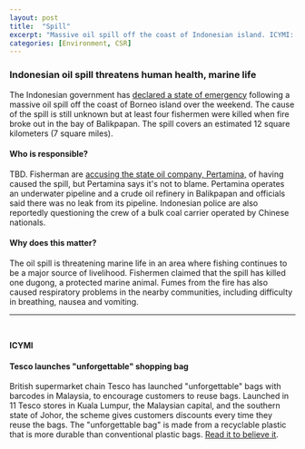 ```yaml
---
layout: post
title:  "Spill"
excerpt: "Massive oil spill off the coast of Indonesian island. ICYMI: Tesco's reusable bag scheme in Malaysia."
categories: [Environment, CSR]
---
```


### Indonesian oil spill threatens human health, marine life

The Indonesian government has <a href="http://www.bbc.com/news/world-asia-43625611" target="_blank">declared a state of emergency</a> following a massive oil spill off the coast of Borneo island over the weekend. The cause of the spill is still unknown but at least four fishermen were killed when fire broke out in the bay of Balikpapan. The spill covers an estimated 12 square kilometers (7 square miles).

#### Who is responsible?

TBD. Fisherman are <a href="https://www.ecowatch.com/oil-spill-indonesia-2555846407.html" target="_blank">accusing the state oil company, Pertamina,</a> of having caused the spill, but Pertamina says it's not to blame. Pertamina operates an underwater pipeline and a crude oil refinery in Balikpapan and officials said there was no leak from its pipeline. Indonesian police are also reportedly questioning the crew of a bulk coal carrier operated by Chinese nationals.

#### Why does this matter?

The oil spill is threatening marine life in an area where fishing continues to be a major source of livelihood. Fishermen claimed that the spill has killed one dugong, a protected marine animal. Fumes from the fire has also caused respiratory problems in the nearby communities, including difficulty in breathing, nausea and vomiting.

* * *
<br />

**ICYMI**

#### Tesco launches "unforgettable" shopping bag

British supermarket chain Tesco has launched "unforgettable" bags with barcodes in Malaysia, to encourage customers to reuse bags. Launched in 11 Tesco stores in Kuala Lumpur, the Malaysian capital, and the southern state of Johor, the scheme gives customers discounts every time they reuse the bags. The "unforgettable bag" is made from a recyclable plastic that is more durable than conventional plastic bags. <a href="https://www.csmonitor.com/World/Asia-Pacific/2018/0403/With-reusable-plastic-bag-Malaysian-shoppers-encouraged-to-limit-waste" target="_blank">Read it to believe it</a>.
